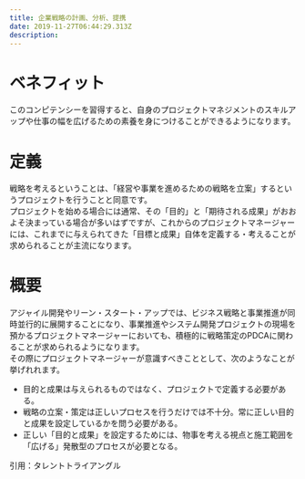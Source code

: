 ```yaml
---
title: 企業戦略の計画、分析、提携
date: 2019-11-27T06:44:29.313Z
description:
---
```

# ベネフィット

このコンピテンシーを習得すると、自身のプロジェクトマネジメントのスキルアップや仕事の幅を広げるための素養を身につけることができるようになります。

# 定義

戦略を考えるということは、「経営や事業を進めるための戦略を立案」するというプロジェクトを行うことと同意です。\
プロジェクトを始める場合には通常、その「目的」と「期待される成果」がおおよそ決まっている場合が多いはずですが、これからのプロジェクトマネージャーには、これまでに与えられてきた「目標と成果」自体を定義する・考えることが求められることが主流になります。

# 概要

アジャイル開発やリーン・スタート・アップでは、ビジネス戦略と事業推進が同時並行的に展開することになり、事業推進やシステム開発プロジェクトの現場を預かるプロジェクトマネージャーにおいても、積極的に戦略策定のPDCAに関わることが求められるようになります。\
その際にプロジェクトマネージャーが意識すべきこととして、次のようなことが挙げれれます。

* 目的と成果は与えられるものではなく、プロジェクトで定義する必要がある。
* 戦略の立案・策定は正しいプロセスを行うだけでは不十分。常に正しい目的と成果を設定しているかを問う必要がある。
* 正しい「目的と成果」を設定するためには、物事を考える視点と施工範囲を「広げる」発散型のプロセスが必要となる。



引用：タレントトライアングル
